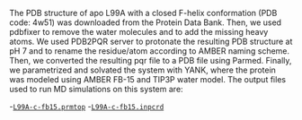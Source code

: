 The PDB structure of apo L99A with a closed F-helix conformation (PDB code: 4w51) was downloaded from the Protein Data Bank. Then, we used pdbfixer to remove the water molecules and to add the missing heavy atoms. We used PDB2PQR server to protonate the resulting PDB structure at pH 7 and to rename the residue/atom according to AMBER naming scheme. Then, we converted the resulting pqr file to a PDB file using Parmed. Finally, we parametrized and solvated the system with YANK, where the protein was modeled using AMBER FB-15 and TIP3P water model. The output files used to run MD simulations on this system are:

-[`L99A-c-fb15.prmtop`](L99A-c-fb15.prmtop)
-[`L99A-c-fb15.inpcrd`](L99A-c-fb15.inpcrd)
